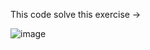 This code solve this exercise ->

![image](https://user-images.githubusercontent.com/34574051/160481210-b29b21e7-ce1a-4903-8011-db2031d60f2f.png)
